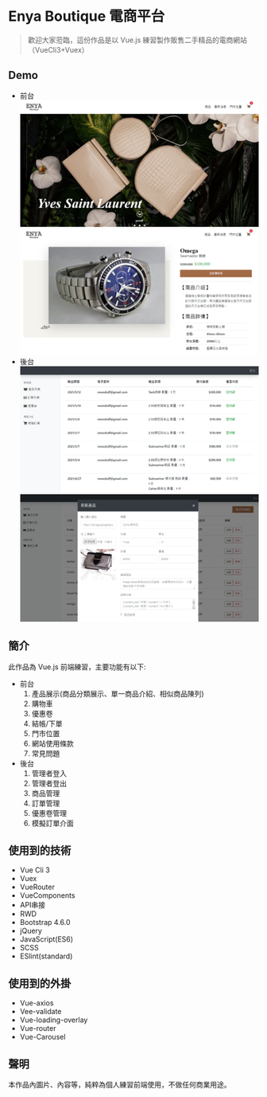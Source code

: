 # Enya Boutique 電商平台
>歡迎大家蒞臨，這份作品是以 Vue.js 練習製作販售二手精品的電商網站（VueCli3+Vuex）


## Demo
* 前台
![](https://github.com/testmeiswrong2020/vue_project_20210407/blob/main/public/img/frontEndPicForGithub.jpg?raw=true)
![](https://github.com/testmeiswrong2020/vue_project_20210407/blob/main/public/img/frontEndPicForGithub1.jpg?raw=true)
* 後台
![](https://github.com/testmeiswrong2020/vue_project_20210407/blob/main/public/img/backendPicForGithub.jpg?raw=true)
![](https://github.com/testmeiswrong2020/vue_project_20210407/blob/main/public/img/backendPicForGithub1.jpg?raw=true)


## 簡介
此作品為 Vue.js 前端練習，主要功能有以下:
* 前台
  1. 產品展示(商品分類展示、單一商品介紹、相似商品陳列)
  1. 購物車
  1. 優惠卷
  1. 結帳/下單
  1. 門市位置
  1. 網站使用條款
  1. 常見問題
* 後台
  1. 管理者登入
  1. 管理者登出
  1. 商品管理
  1. 訂單管理
  1. 優惠卷管理
  1. 模擬訂單介面


## 使用到的技術
* Vue Cli 3
* Vuex
* VueRouter
* VueComponents
* API串接
* RWD
* Bootstrap 4.6.0
* jQuery
* JavaScript(ES6)
* SCSS
* ESlint(standard)


## 使用到的外掛
* Vue-axios
* Vee-validate
* Vue-loading-overlay
* Vue-router
* Vue-Carousel


## 聲明
本作品內圖片、內容等，純粹為個人練習前端使用，不做任何商業用途。
